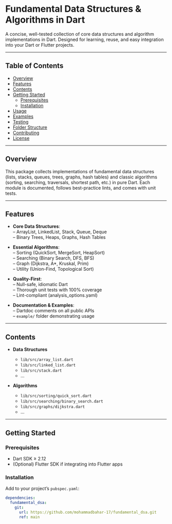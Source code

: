 # Fundamental Data Structures & Algorithms in Dart

A concise, well-tested collection of core data structures and algorithm implementations in Dart. Designed for learning, reuse, and easy integration into your Dart or Flutter projects.

---

## Table of Contents

- [Overview](#overview)
- [Features](#features)
- [Contents](#contents)
- [Getting Started](#getting-started)
  - [Prerequisites](#prerequisites)
  - [Installation](#installation)
- [Usage](#usage)
- [Examples](#examples)
- [Testing](#testing)
- [Folder Structure](#folder-structure)
- [Contributing](#contributing)
- [License](#license)

---

## Overview

This package collects implementations of fundamental data structures (lists, stacks, queues, trees, graphs, hash tables) and classic algorithms (sorting, searching, traversals, shortest path, etc.) in pure Dart. Each module is documented, follows best-practice lints, and comes with unit tests.

---

## Features

- **Core Data Structures**:  
  – ArrayList, LinkedList, Stack, Queue, Deque  
  – Binary Trees, Heaps, Graphs, Hash Tables

- **Essential Algorithms**:  
  – Sorting (QuickSort, MergeSort, HeapSort)  
  – Searching (Binary Search, DFS, BFS)  
  – Graph (Dijkstra, A\*, Kruskal, Prim)  
  – Utility (Union-Find, Topological Sort)

- **Quality-First**:  
  – Null-safe, idiomatic Dart  
  – Thorough unit tests with 100% coverage  
  – Lint-compliant (analysis_options.yaml)

- **Documentation & Examples**:  
  – Dartdoc comments on all public APIs  
  – `example/` folder demonstrating usage

---

## Contents

- **Data Structures**

  - `lib/src/array_list.dart`
  - `lib/src/linked_list.dart`
  - `lib/src/stack.dart`
  - …

- **Algorithms**
  - `lib/src/sorting/quick_sort.dart`
  - `lib/src/searching/binary_search.dart`
  - `lib/src/graphs/dijkstra.dart`
  - …

---

## Getting Started

### Prerequisites

- Dart SDK ≥ 2.12
- (Optional) Flutter SDK if integrating into Flutter apps

### Installation

Add to your project’s `pubspec.yaml`:

```yaml
dependencies:
  fundamental_dsa:
    git:
      url: https://github.com/mohammadbahar-17/fundamental_dsa.git
      ref: main
```
